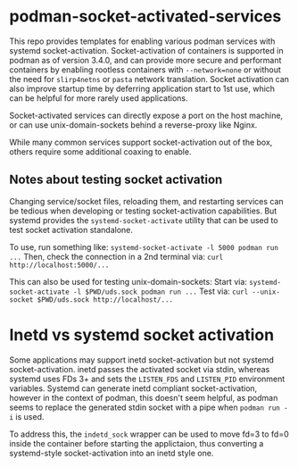 # podman-socket-activated-services

This repo provides templates for enabling various podman services with systemd socket-activation.
Socket-activation of containers is supported in podman as of version 3.4.0, and can provide more secure and
performant containers by enabling rootless containers with `--network=none` or without the need
for `slirp4netns` or `pasta` network translation.  Socket activation can also improve startup
time by deferring application start to 1st use, which can be helpful for more rarely used
applications.

Socket-activated services can directly expose a port on the host machine, or can use
unix-domain-sockets behind a reverse-proxy like Nginx.

While many common services support socket-activation out of the box, others require some
additional coaxing to enable.

## Notes about testing socket activation

Changing service/socket files, reloading them, and restarting services can be tedious when
developing or testing socket-activation capabilities.  But systemd provides the
`systemd-socket-activate` utility that can be used to test socket activation standalone.

To use, run something like: `systemd-socket-activate -l 5000 podman run ...`
Then, check the connection in a 2nd terminal via: `curl http://localhost:5000/...`

This can also be used for testing unix-domain-sockets:
Start via: `systemd-socket-activate -l $PWD/uds.sock podman run ...`
Test via: `curl --unix-socket $PWD/uds.sock http://localhost/...`

# Inetd vs systemd socket activation

Some applications may support inetd socket-activation but not systemd socket-activation.
inetd passes the activated socket via stdin, whereas systemd uses FDs 3+ and sets the
`LISTEN_FDS` and `LISTEN_PID` environment variables.  Systemd can generate inetd compliant
socket-activation, however in the context of podman, this doesn't seem helpful, as podman
seems to replace the generated stdin socket with a pipe when `podman run -i` is used.

To address this, the `indetd_sock` wrapper can be used to move fd=3 to fd=0 inside the
container before starting the applictaion, thus converting a systemd-style socket-activation
into an inetd style one.

